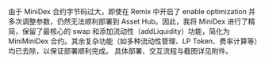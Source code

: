 由于 MiniDex 合约字节码过大，即使在 Remix 中开启了 enable optimization 并多次调整参数，仍然无法顺利部署到 Asset Hub。因此，我将 MiniDex 进行了精简，保留了最核心的 swap 和添加流动性（addLiquidity）功能，简化为 MiniMiniDex 合约。其余复杂功能（如多种流动性管理、LP Token、费率计算等）均已去除，以保证部署顺利完成。
具体部署、交互流程与截图详见附件。
